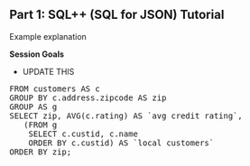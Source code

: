 ## <b>Part 1: SQL++ (SQL for JSON) Tutorial </b>

Example explanation

<b>Session Goals</b>

* UPDATE THIS

<pre id="example">
FROM customers AS c
GROUP BY c.address.zipcode AS zip
GROUP AS g
SELECT zip, AVG(c.rating) AS `avg credit rating`,
   (FROM g
    SELECT c.custid, c.name
    ORDER BY c.custid) AS `local customers`
ORDER BY zip;
</pre>
